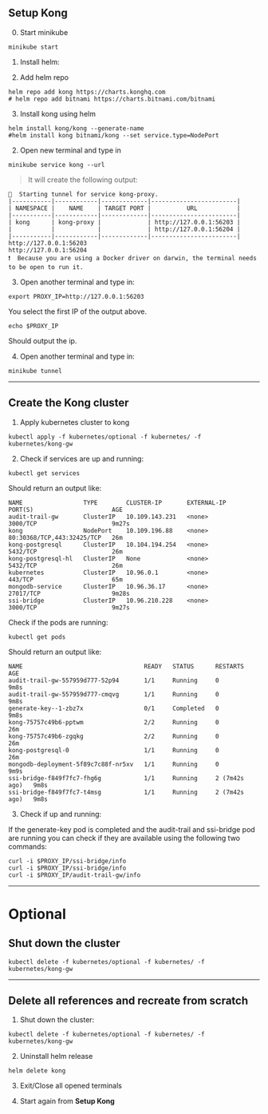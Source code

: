 ## Setup Kong

0. Start minikube

```
minikube start
```

1. Install helm:
   
2. Add helm repo

```
helm repo add kong https://charts.konghq.com
# helm repo add bitnami https://charts.bitnami.com/bitnami
```

3. Install kong using helm
```
helm install kong/kong --generate-name
#helm install kong bitnami/kong --set service.type=NodePort
```

2. Open new terminal and type in
```
minikube service kong --url
```
> It will create the following output:

```
🏃  Starting tunnel for service kong-proxy.
|-----------|------------|-------------|------------------------|
| NAMESPACE |    NAME    | TARGET PORT |          URL           |
|-----------|------------|-------------|------------------------|
| kong      | kong-proxy |             | http://127.0.0.1:56203 |
|           |            |             | http://127.0.0.1:56204 |
|-----------|------------|-------------|------------------------|
http://127.0.0.1:56203
http://127.0.0.1:56204
❗  Because you are using a Docker driver on darwin, the terminal needs to be open to run it.
```

3. Open another terminal and type in:

```
export PROXY_IP=http://127.0.0.1:56203
```
You select the first IP of the output above.

```
echo $PROXY_IP
```
Should output the ip.

4. Open another terminal and type in:

```
minikube tunnel
```

--- 


## Create the Kong cluster

1. Apply kubernetes cluster to kong

```
kubectl apply -f kubernetes/optional -f kubernetes/ -f kubernetes/kong-gw
```
2. Check if services are up and running:

```
kubectl get services
```
Should return an output like:
```
NAME                 TYPE        CLUSTER-IP       EXTERNAL-IP   PORT(S)                      AGE
audit-trail-gw       ClusterIP   10.109.143.231   <none>        3000/TCP                     9m27s
kong                 NodePort    10.109.196.88    <none>        80:30368/TCP,443:32425/TCP   26m
kong-postgresql      ClusterIP   10.104.194.254   <none>        5432/TCP                     26m
kong-postgresql-hl   ClusterIP   None             <none>        5432/TCP                     26m
kubernetes           ClusterIP   10.96.0.1        <none>        443/TCP                      65m
mongodb-service      ClusterIP   10.96.36.17      <none>        27017/TCP                    9m28s
ssi-bridge           ClusterIP   10.96.210.228    <none>        3000/TCP                     9m27s
```

Check if the pods are running:
```
kubectl get pods
```

Should return an output like:
```
NAME                                  READY   STATUS      RESTARTS        AGE
audit-trail-gw-557959d777-52p94       1/1     Running     0               9m8s
audit-trail-gw-557959d777-cmqvg       1/1     Running     0               9m8s
generate-key--1-zbz7x                 0/1     Completed   0               9m8s
kong-75757c49b6-pptwm                 2/2     Running     0               26m
kong-75757c49b6-zgqkg                 2/2     Running     0               26m
kong-postgresql-0                     1/1     Running     0               26m
mongodb-deployment-5f89c7c88f-nr5xv   1/1     Running     0               9m9s
ssi-bridge-f849f7fc7-fhg6g            1/1     Running     2 (7m42s ago)   9m8s
ssi-bridge-f849f7fc7-t4msg            1/1     Running     2 (7m42s ago)   9m8s
```

3. Check if up and running:

If the generate-key pod is completed and the audit-trail and ssi-bridge pod are running you can check if they are available using the following two commands:
```
curl -i $PROXY_IP/ssi-bridge/info
curl -i $PROXY_IP/ssi-bridge/info
curl -i $PROXY_IP/audit-trail-gw/info
```

---

# Optional

## Shut down the cluster

```
kubectl delete -f kubernetes/optional -f kubernetes/ -f kubernetes/kong-gw
```

---

## Delete all references and recreate from scratch

1. Shut down the cluster:

```
kubectl delete -f kubernetes/optional -f kubernetes/ -f kubernetes/kong-gw
```

2. Uninstall helm release

```
helm delete kong
```

3. Exit/Close all opened terminals

4. Start again from __Setup Kong__